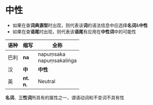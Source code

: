 # 中性
- 如果在查**词典源型**时出现，则代表该**词**的语法信息中应选择**名词**&**中性**
- 如果在查**语尾**时出现，则代表该**语尾**有应用在**中性词**中的可能性

|语种|缩写|全称|
|-|-|-|
|巴利|**na**|napuṃsaka<br>napuṃsakaliṅga|
|汉|**中**|**中性**|
|英|**nt.**<br>**n.**|Neutral|

**名词**、**三性词**所具有的属性之一，谓语动词和不变词不具有性
